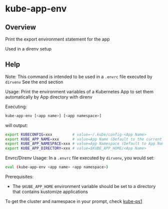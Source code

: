 # kube-app-env

## Overview

Print the export environment statement for the app

Used in a direnv setup



## Help


Note: This command is intended to be used in a `.envrc` file executed by `dirvenv`
See the end section

Usage: Print the environment variables of a Kubernetes App
to set them automatically by App directory with direnv

Executing:
```bash
kube-app-env [<app name>] [<app namespace>]
```
will output:
```bash
export KUBECONFIG=xxx         # value=~/.kube/config-<App Name>
export KUBE_APP_NAME=xxx      # value=App Name (Default to the current directory name)
export KUBE_APP_NAMESPACE=xxx # value=App Namespace (Default to App Name if not set)
export KUBE_APP_DIRECTORY=xxx # value=$KUBE_APP_HOME/<App Name>
```

Envrc/Direnv Usage:
In a `.envrc` file executed by `dirvenv`, you would set:
```bash
eval (kube-app-env <app name> <app namespace>)
```
Prerequisites:
* The `$KUBE_APP_HOME` environment variable should be set to a directory that
  contains kustomize applications


To get the cluster and namespace in your prompt, check [kube-ps1](https://github.com/ohmyzsh/ohmyzsh/tree/master/plugins/kube-ps1)
